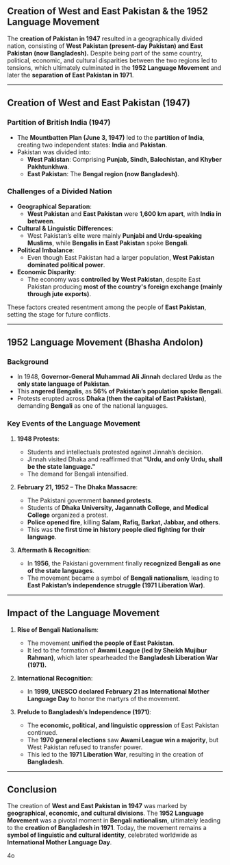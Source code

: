 ## **Creation of West and East Pakistan & the 1952 Language Movement**

The **creation of Pakistan in 1947** resulted in a geographically divided nation, consisting of **West Pakistan (present-day Pakistan) and East Pakistan (now Bangladesh).** Despite being part of the same country, political, economic, and cultural disparities between the two regions led to tensions, which ultimately culminated in the **1952 Language Movement** and later the **separation of East Pakistan in 1971**.

---

## **Creation of West and East Pakistan (1947)**

### **Partition of British India (1947)**

- The **Mountbatten Plan (June 3, 1947)** led to the **partition of India**, creating two independent states: **India** and **Pakistan**.
- Pakistan was divided into:
    - **West Pakistan**: Comprising **Punjab, Sindh, Balochistan, and Khyber Pakhtunkhwa**.
    - **East Pakistan**: The **Bengal region (now Bangladesh)**.

### **Challenges of a Divided Nation**

- **Geographical Separation**:
    - **West Pakistan** and **East Pakistan** were **1,600 km apart**, with **India in between**.
- **Cultural & Linguistic Differences**:
    - West Pakistan’s elite were mainly **Punjabi and Urdu-speaking Muslims**, while **Bengalis in East Pakistan** spoke **Bengali**.
- **Political Imbalance**:
    - Even though East Pakistan had a larger population, **West Pakistan dominated political power**.
- **Economic Disparity**:
    - The economy was **controlled by West Pakistan**, despite East Pakistan producing **most of the country's foreign exchange (mainly through jute exports)**.

These factors created resentment among the people of **East Pakistan**, setting the stage for future conflicts.

---

## **1952 Language Movement (Bhasha Andolon)**

### **Background**

- In 1948, **Governor-General Muhammad Ali Jinnah** declared **Urdu** as the **only state language of Pakistan**.
- This **angered Bengalis**, as **56% of Pakistan’s population spoke Bengali**.
- Protests erupted across **Dhaka (then the capital of East Pakistan)**, demanding **Bengali** as one of the national languages.

### **Key Events of the Language Movement**

1. **1948 Protests**:
    
    - Students and intellectuals protested against Jinnah’s decision.
    - Jinnah visited Dhaka and reaffirmed that **"Urdu, and only Urdu, shall be the state language."**
    - The demand for Bengali intensified.
2. **February 21, 1952 – The Dhaka Massacre**:
    
    - The Pakistani government **banned protests**.
    - Students of **Dhaka University, Jagannath College, and Medical College** organized a protest.
    - **Police opened fire**, killing **Salam, Rafiq, Barkat, Jabbar, and others**.
    - This was **the first time in history people died fighting for their language**.
3. **Aftermath & Recognition**:
    
    - In **1956**, the Pakistani government finally **recognized Bengali as one of the state languages**.
    - The movement became a symbol of **Bengali nationalism**, leading to **East Pakistan’s independence struggle (1971 Liberation War)**.

---

## **Impact of the Language Movement**

1. **Rise of Bengali Nationalism**:
    
    - The movement **unified the people of East Pakistan**.
    - It led to the formation of **Awami League (led by Sheikh Mujibur Rahman)**, which later spearheaded the **Bangladesh Liberation War (1971).**
2. **International Recognition**:
    
    - In **1999, UNESCO declared February 21 as International Mother Language Day** to honor the martyrs of the movement.
3. **Prelude to Bangladesh’s Independence (1971)**:
    
    - The **economic, political, and linguistic oppression** of East Pakistan continued.
    - The **1970 general elections** saw **Awami League win a majority**, but West Pakistan refused to transfer power.
    - This led to the **1971 Liberation War**, resulting in the creation of **Bangladesh**.

---

## **Conclusion**

The creation of **West and East Pakistan in 1947** was marked by **geographical, economic, and cultural divisions**. The **1952 Language Movement** was a pivotal moment in **Bengali nationalism**, ultimately leading to the **creation of Bangladesh in 1971**. Today, the movement remains a **symbol of linguistic and cultural identity**, celebrated worldwide as **International Mother Language Day**.

4o
